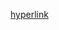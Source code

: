 
[hyperlink](file:///C:/Users/Naz/Documents/GitHub/Nazmul-Khan-cisc-3610/cartoonProgram/index.html)
